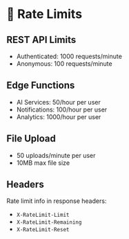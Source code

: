 # 🚦 Rate Limits

## REST API Limits
- Authenticated: 1000 requests/minute
- Anonymous: 100 requests/minute

## Edge Functions
- AI Services: 50/hour per user
- Notifications: 100/hour per user
- Analytics: 1000/hour per user

## File Upload
- 50 uploads/minute per user
- 10MB max file size

## Headers
Rate limit info in response headers:
- `X-RateLimit-Limit`
- `X-RateLimit-Remaining`
- `X-RateLimit-Reset`